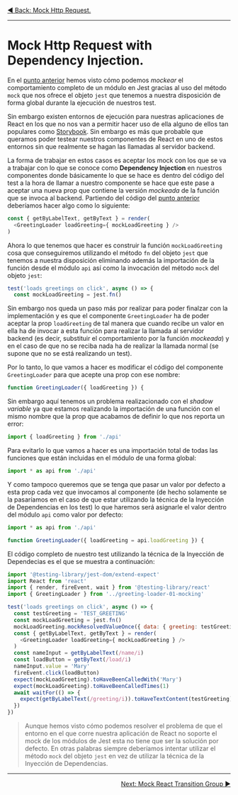 <p align="left">
 <a href="05_12.md">◀ Back: Mock Http Request.</a>
</p>

---
# Mock Http Request with Dependency Injection.

En el [punto anterior](./05_12.md) hemos visto cómo podemos *mockear* el comportamiento completo de un módulo en Jest gracias al uso del método `mock` que nos ofrece el objeto `jest` que tenemos a nuestra disposición de forma global durante la ejecución de nuestros test.

Sin embargo existen entornos de ejecución para nuestras aplicaciones de React en los que no nos van a permitir hacer uso de ella alguno de ellos tan populares como [Storybook](https://storybook.js.org/). Sin embargo es más que probable que queramos poder testear nuestros componentes de React en uno de estos entornos sin que realmente se hagan las llamadas al servidor backend.

La forma de trabajar en estos casos es aceptar los mock con los que se va a trabajar con lo que se conoce como **Dependency Injection** en nuestros componentes donde básicamente lo que se hace es dentro del código del test a la hora de llamar a nuestro componente se hace que este pase a aceptar una nueva prop que contiene la versión *mockeada* de la función que se invoca al backend. Partiendo del código del [punto anterior](./05_12.md) deberíamos hacer algo como lo siguiente:

```js
const { getByLabelText, getByText } = render(
  <GreetingLoader loadGreeting={ mockLoadGreeting } />
)
```

Ahora lo que tenemos que hacer es construir la función `mockLoadGreeting` cosa que conseguiremos utilizando el método `fn` del objeto `jest` que tenemos a nuestra disposición eliminando además la importación de la función desde el módulo `api` así como la invocación del método `mock` del objeto `jest`:

```js
test('loads greetings on click', async () => {
  const mockLoadGreeting = jest.fn()
```

Sin embargo nos queda un paso más por realizar para poder finalzar con la implementación y es que el componente `GreetingLoader` ha de poder aceptar la prop `loadGreeting` de tal manera que cuando recibe un valor en ella ha de invocar a esta función para realizar la llamada al servidor backend (es decir, substituir el comportamiento por la función *mockeada*) y en el caso de que no se reciba nada ha de realizar la llamada normal (se supone que no se está realizando un test).

Por lo tanto, lo que vamos a hacer es modificar el código del componente `GreetingLoader` para que acepte una prop con ese nombre:

```js
function GreetingLoader({ loadGreeting }) {
```

Sin embargo aquí tenemos un problema realizacionado con el *shadow variable* ya que estamos realizando la importación de una función con el mismo nombre que la prop que acabamos de definir lo que nos reporta un error:

```js
import { loadGreeting } from './api'
```

Para evitarlo lo que vamos a hacer es una importación total de todas las funciones que están incluidas en el módulo de una forma global:

```js
import * as api from './api'
```

Y como tampoco queremos que se tenga que pasar un valor por defecto a esta prop cada vez que invocamos al componente (de hecho solamente se la pasaríamos en el caso de que estar utilizando la técnica de la Inyección de Dependencias en los test) lo que haremos será asignarle el valor dentro del módulo `api` como valor por defecto:

```js
import * as api from './api'

function GreetingLoader({ loadGreeting = api.loadGreeting }) {
```

El código completo de nuestro test utilizando la técnica de la Inyección de Dependecias es el que se muestra a continuación:

```js
import '@testing-library/jest-dom/extend-expect'
import React from 'react'
import { render, fireEvent, wait } from '@testing-library/react'
import { GreetingLoader } from '../greeting-loader-01-mocking'

test('loads greetings on click', async () => {
  const testGreeting = 'TEST_GREETING'
  const mockLoadGreeting = jest.fn()
  mockLoadGreeting.mockResolvedValueOnce({ data: { greeting: testGreeting }})
  const { getByLabelText, getByText } = render(
    <GreetingLoader loadGreeting={ mockLoadGreeting } />
  )
  const nameInput = getByLabelText(/name/i)
  const loadButton = getByText(/load/i)
  nameInput.value = 'Mary'
  fireEvent.click(loadButton)
  expect(mockLoadGreeting).toHaveBeenCalledWith('Mary')
  expect(mockLoadGreeting).toHaveBeenCalledTimes(1)
  await waitFor(() => { 
    expect(getByLabelText(/greeting/i)).toHaveTextContent(testGreeting)
  })
})
```

>
> Aunque hemos visto cómo podemos resolver el problema de que el entorno en el que corre nuestra aplicación de React no soporte el mock de los módulos de Jest esta no tiene que ser la solución por defecto. En otras palabras siempre deberíamos intentar utilizar el método `mock` del objeto `jest` en vez de utilizar la técnica de la Inyección de Dependencias.
>

---

<p align="right">
 <a href="05_14.md">Next: Mock React Transition Group ▶</a>
</p>
